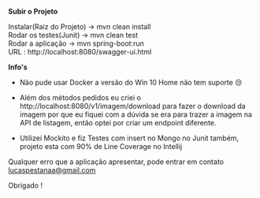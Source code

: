 **Subir o Projeto**

Instalar(Raiz do Projeto) -> mvn clean install                                                                            
Rodar os testes(Junit) -> mvn clean test                                                                       
Rodar a aplicação -> mvn spring-boot:run                                                                                         
URL : http://localhost:8080/swagger-ui.html       

**Info's**

- Não pude usar Docker a versão do Win 10 Home não tem suporte 😒

- Além dos métodos pedidos eu criei o http://localhost:8080/v1/imagem/download para fazer o download da imagem por que eu fiquei com a dúvida se era para trazer a imagem na API de listagem, então optei por criar um endpoint diferente.

- Utilizei Mockito e fiz Testes com insert no Mongo no Junit também, projeto esta com 90% de Line Coverage no Intellij
       

 Qualquer erro que a aplicação apresentar, pode entrar em contato lucaspestanaa@gmail.com

Obrigado !


